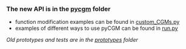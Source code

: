 ### The new API is in the [pycgm](https://github.com/MattGonz/PyCGM_Prototypes/tree/main/pycgm) folder
* function modification examples can be found in [custom_CGMs.py](https://github.com/MattGonz/PyCGM_Prototypes/blob/main/pycgm/custom_CGMs.py)
* examples of different ways to use pyCGM can be found in [run.py](https://github.com/MattGonz/PyCGM_Prototypes/blob/main/pycgm/run.py)



<em>Old prototypes and tests are in the [prototypes](https://github.com/MattGonz/PyCGM_Prototypes/tree/main/prototypes) folder<em>


